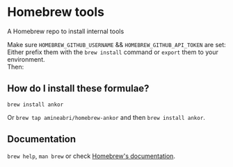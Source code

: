 # Homebrew tools

A Homebrew repo to install internal tools

Make sure `HOMEBREW_GITHUB_USERNAME` && `HOMEBREW_GITHUB_API_TOKEN` are set:  
Either prefix them with the `brew install` command or `export` them to your environment.  
Then:

## How do I install these formulae?

`brew install ankor`

Or `brew tap amineabri/homebrew-ankor` and then `brew install ankor`.

## Documentation

`brew help`, `man brew` or check [Homebrew's documentation](https://docs.brew.sh).
